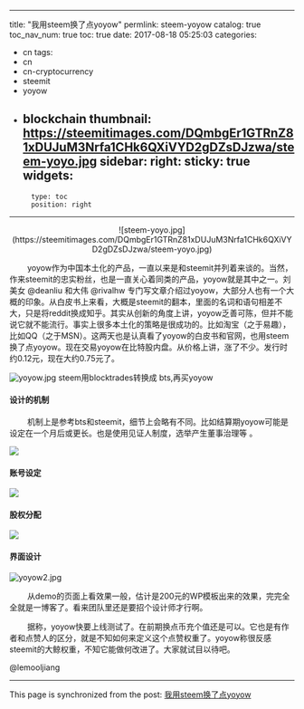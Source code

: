 
---
title: "我用steem换了点yoyow"
permlink: steem-yoyow
catalog: true
toc_nav_num: true
toc: true
date: 2017-08-18 05:25:03
categories:
- cn
tags:
- cn
- cn-cryptocurrency
- steemit
- yoyow
- blockchain
thumbnail: https://steemitimages.com/DQmbgEr1GTRnZ81xDUJuM3Nrfa1CHk6QXiVYD2gDZsDJzwa/steem-yoyo.jpg
sidebar:
    right:
        sticky: true
widgets:
    -
        type: toc
        position: right
---


<center>![steem-yoyo.jpg](https://steemitimages.com/DQmbgEr1GTRnZ81xDUJuM3Nrfa1CHk6QXiVYD2gDZsDJzwa/steem-yoyo.jpg)</center>

&nbsp;&nbsp;&nbsp;&nbsp;&nbsp;&nbsp;&nbsp;&nbsp;yoyow作为中国本土化的产品，一直以来是和steemit并列着来谈的。当然，作来steemit的忠实粉丝，也是一直关心着同类的产品，yoyow就是其中之一。刘美女 @deanliu 和大伟 @rivalhw 专门写文章介绍过yoyow，大部分人也有一个大概的印象。从白皮书上来看，大概是steemit的翻本，里面的名词和语句相差不大，只是将reddit换成知乎。其实从创新的角度上讲，yoyow乏善可陈，但并不能说它就不能流行。事实上很多本土化的策略是很成功的。比如淘宝（之于易趣），比如QQ（之于MSN）。这两天也是认真看了yoyow的白皮书和官网，也用steem换了点yoyow。现在交易yoyow在比特股内盘。从价格上讲，涨了不少。发行时约0.12元，现在大约0.75元了。

![yoyow.jpg](https://steemitimages.com/DQmbAy5kKsrYJ8nsTpzyms2sGquJQzJW5pvUS1JTgU2aHs5/yoyow.jpg)
steem用blocktrades转换成 bts,再买yoyow

#### 设计的机制

&nbsp;&nbsp;&nbsp;&nbsp;&nbsp;&nbsp;&nbsp;&nbsp;机制上是参考bts和steemit，细节上会略有不同。比如结算期yoyow可能是设定在一个月后或更长。也是使用见证人制度，选举产生董事治理等 。

![](http://btc12.com/upload/attach/20161104/50_1de9f51viqbjpk3.png)

#### 账号设定

![](http://btc12.com/upload/attach/20161104/50_vk9jnwkcds6ptln.png)


#### 股权分配

![](http://btc12.com/upload/attach/20161104/50_k64zy9fxuqm64rn.png)

####  界面设计

![yoyow2.jpg](https://steemitimages.com/DQmdNvwnV34K2Vu7qGtmYdqtoswPhFBT7UXDL8Pp2LAA8AY/yoyow2.jpg)

&nbsp;&nbsp;&nbsp;&nbsp;&nbsp;&nbsp;&nbsp;&nbsp;从demo的页面上看效果一般，估计是200元的WP模板出来的效果，完完全全就是一博客了。看来团队里还是要招个设计师才行啊。

&nbsp;&nbsp;&nbsp;&nbsp;&nbsp;&nbsp;&nbsp;&nbsp;据称，yoyow快要上线测试了。在前期换点币充个值还是可以。它也是有作者和点赞人的区分，就是不知如何来定义这个点赞权重了。yoyow称很反感steemit的大鲸权重，不知它能做何改进了。大家就试目以待吧。

@lemooljiang

- - -

This page is synchronized from the post: [我用steem换了点yoyow](https://steemit.com/@lemooljiang/steem-yoyow)
